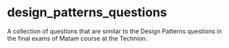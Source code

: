 # design_patterns_questions
A collection of questions that are similar to the Design Patterns questions in the final exams of Matam course at the Technion.
